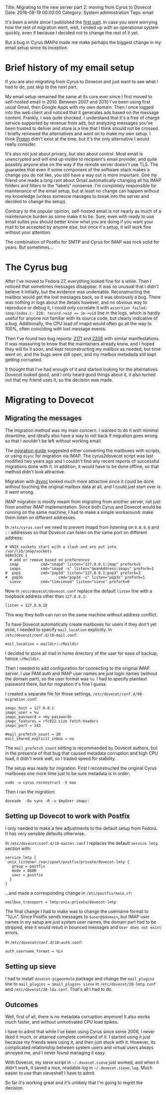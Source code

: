 Title: Migrating to the new server part 2: moving from Cyrus to Dovecot
Date: 2018-08-19 00:00:00
Category: System administration
Tags: email

It's been a while since I published the [first part](https://blog.baturin.org/migrating-to-the-new-server-part-1-base-system-and-the-web-server.html).
In case you were worrying how the rest of migration went, well, I ended up with an operational system quickly, even if because I decided not to change
the rest of it yet.

But a bug in Cyrus IMAPd made me make perhaps the biggest change in my email setup since its inception.

# Brief history of my email setup

If you are also migrating from Cyrus to Dovecot and just want to see what I had to do, just skip to the next part.

My email setup remained the same at its core ever since I first moved to self-hosted email in 2010. Between 2007 and 2010 I've been using first usual
Gmail, then Google Apps with my own domain. Then I once logged into the web client and noticed that it generates ads based on the message content.
Frankly, I was quite shocked. I understand that it's a free of charge service supported by revenue from ads, but analyzing messages you've been
trusted to deliver and store is a line that I think should not be crossed. I briefly reviewed the alternatives and went on to make my own setup.
I think [Proton](http://protonmail.ch/) didn't exist at the time, but it's the only alternative I would really consider.

It's also not just about privacy, but also about control. Most email is unencrypted and will end up visible to recipient's email provider,
and quite possibly anyone else on the way if the remote server doesn't use TLS. The guarantee that even if some component of the software stack
makes a change you do not like, you still have a way out is more important. One my friend one made a long rant about Gmail automatically changing
all his IMAP folders and filters to the &ldquo;labels&rdquo; nonsense. I'm completely responsible for maintenance of the email setup,
but at least no change can happen without my knowledge (unless someone manages to break into the server and decided to change the setup).

Contrary to the popular opinion, self-hosted email is not nearly as much of a maintenance burden as some make it to be. Sure, even with ready to use
email suites you should better know what you are doing if you want your mail to be accepted by anyone else, but once it's setup, it will work fine
without your attention.

The combination of Postfix for SMTP and Cyrus for IMAP was rock solid for years. But sometimes...

# The Cyrus bug

After I've moved to Fedora 27, everything looked fine for a while. Then I noticed that sometimes messages disappear. It was so unusual that I didn't
believe it initially, but the evidence was undeniable. Reconstructing the mailbox would get the lost messages back, so it was obviously a bug.
There was nothing in logs about the details however, and no obvious way to reproduce or debug it, I could only correlate it with 
`assertion failed: imap/index.c: 228: record->uid == im->uid` line in the logs, which is hardly useful for anyone not familiar with its source code,
but clearly indicative of a bug. Additionally, the CPU load of imapd would often go all the way to 100%, often coinciding with lost message events.

Then I've found two bug reports: [2171](https://github.com/cyrusimap/cyrus-imapd/issues/2171) and [2208](https://github.com/cyrusimap/cyrus-imapd/issues/2208)
with similar manifestations. It was reassuring to know that the maintainers already know, and I hoped they will fix it soon, and kept reconstructing
my mailbox as needed, but time went on, and the bugs were still open, and my mailbox metadada still kept getting corrupted.

It thought that I've had enough of it and started looking for the alternatives. Dovecot looked good, and I only heard good things about it,
it also turned out that my friend uses it, so the decision was made.

# Migrating to Dovecot

## Migrating the messages

The migration method was my main concern. I wanted to do it with minimal downtime, and ideally also have a way to roll back if migration goes wrong
so that I wouldn't be left without working email.

The [migration guide](https://wiki2.dovecot.org/Migration/Cyrus) suggested either converting the mailboxes with scripts, or using `dsync` for migration
via IMAP. The cyrus2dovecot script was last modified two years ago and I couldn't find any recent reports of successful migrations done with it.
In addition, it would have to be done offline, so that method didn't look attractive.

Migration with [dsync](https://wiki2.dovecot.org/Migration/Dsync) looked much more attractive since it could be done without touching the original mailbox
data at all, and I could just start over is it went wrong.

IMAP migration is mostly meant from migrating from another server, not just from another IMAP implementation. Since both Cyrus and Dovecot would be running
on the same machine, I had to make a simple workaround: make them listen on different addresses.

In `/etc/cyrus.conf` we need to prevent imapd from listening on `0.0.0.0` and `::` addresses so that Dovecot can listen on the same port on different address:

```
# UNIX sockets start with a slash and are put into /var/lib/imap/sockets
SERVICES {
  # add or remove based on preferences
  imap          cmd="imapd" listen="127.0.0.1:imap" prefork=5
  imaps         cmd="imapd -s" listen="$wanAddress:imaps" prefork=1
#  pop3         cmd="pop3d" listen="127.0.0.1:pop3" prefork=3
#  pop3s                cmd="pop3d -s" listen="pop3s" prefork=1
  sieve         cmd="timsieved" listen="sieve" prefork=0
```

Now in `/etc/dovecot/dovecot.conf` replace the default `listen` line with a loopback address other than `127.0.0.1`:

```
listen = 127.0.0.10
```

This way they both can run on the same machine without address conflict.

To have Dovecot automatically create mailboxes for users if they don't yet exist, I needed to specify `mail_location` explicitly.
In `/etc/dovecot/conf.d/10-mail.conf`:

```
mail_location = maildir:~/Maildir
```

I decided to store all mail in home directory of the user for ease of backup, hence `~/Maildir`.

Then I needed to add configuration for connecting to the original IMAP server. I use PAM auth and IMAP user names are just login names
(without the domain part), so the user format was `%u`. I had to specify plaintext password there, but for migration it's fine I guess.

I created a separate file for those settings, `/etc/dovecot/conf.d/90-migration.conf`:

```
imapc_host = 127.0.0.1
imapc_user = %u
imapc_password = <my password>
imapc_features = rfc822.size fetch-headers
imapc_port = 143

#mail_prefetch_count = 20
mail_shared_explicit_inbox = no

```

The `mail_prefetch_count` setting is recommended by Dovecot authors, but in the presence of that bug that caused metadata corruption
and high CPU load, it didn't work well, so I traded speed for stability.

The setup was ready for migration. First I reconstructed the original Cyrus mailboxes one more time just to be sure metadata is in order:

```
sudo -u cyrus reconstruct -V max
```

Then I ran the migration:
```
doveadm  -Dv sync -R -u $myUser imapc:
```

## Setting up Dovecot to work with Postfix

I only needed to make a few adjustments to the default setup from Fedora. It has very sensible defaults otherwise.

In `/etc/dovecot/conf.d/10-master.conf` I replaces the default `service lmtp` section with:

```
service lmtp {
 unix_listener /var/spool/postfix/private/dovecot-lmtp {
   group = postfix
   mode = 0600
   user = postfix
  }
}
```

...and made a corresponding change in `/etc/postfix/main.cf`:

```
mailbox_transport = lmtp:unix:private/dovecot-lmtp
```

The final change I had to make was to change the username format to "%Ln". Since Postfix sends messages to `$user@$domain`,
but IMAP user names in my setup are just system user names, the domain part had to be stripped, else it would result
in bounced messages and `User does not exist` errors.

In `/etc/dovecot/conf.d/10-auth.conf`:

```
auth_username_format = %Ln
```

## Setting up sieve

I had to install `dovecot-pigeonhole` package and change the `mail_plugins` line to `mail_plugins = $mail_plugins sieve`
in `/etc/dovecot/20-lmtp.conf` and `/etc/dovecot/20-lda.conf`. That's all I had to do.

## Outcomes

Well, first of all, there is no metadata corruption anymore! It also works much faster, and without unmotivated CPU load spikes.

I have to admit that while I've been using Cyrus since some 2006, I never liked it much, or attained complete command of it.
I started using it just because my friends were using it, and then just stuck with it. However, its complicated relationship
between system users and virtual users always annoyed me, and I never found managing it easy.

With Dovecot, my sieve script in `~/.dovecot.sieve` just worked, and when it didn't work, it saved a nice, readable log in
`~/.dovecot.sieve.log`. Much easier to use than sieveshell I have to admit.

So far it's working great and it's unlikely that I'm going to regret the decision.
